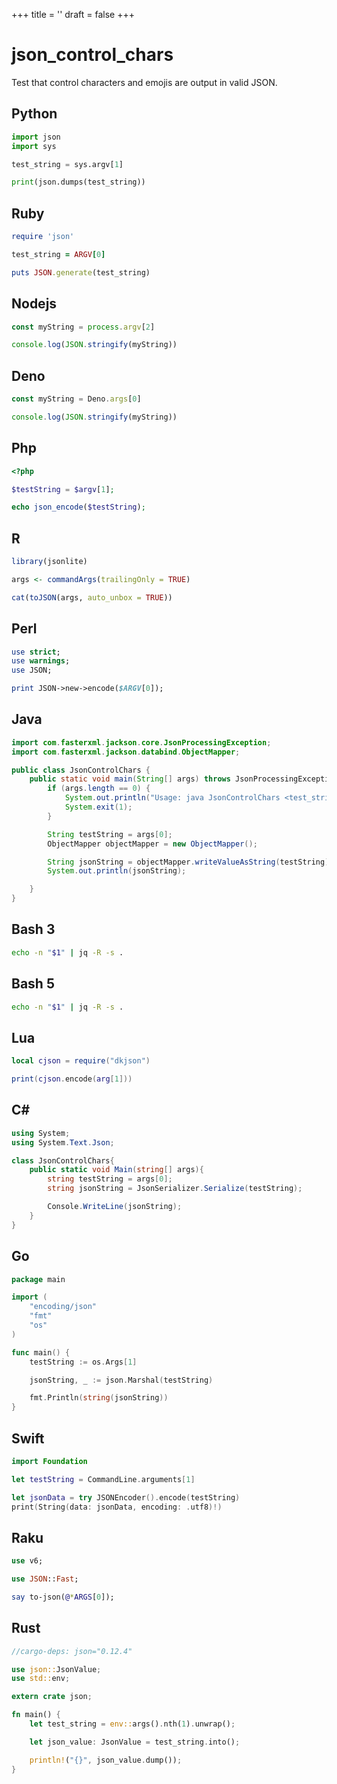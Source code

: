 +++
title = ''
draft = false
+++

# json_control_chars

Test that control characters and emojis are output in valid JSON.

## Python

```python {filename="json_control_chars.py"}
import json
import sys

test_string = sys.argv[1]

print(json.dumps(test_string))
```

## Ruby

```ruby {filename="json_control_chars.rb"}
require 'json'

test_string = ARGV[0]

puts JSON.generate(test_string)
```

## Nodejs

```javascript {filename="json_control_chars.mjs"}
const myString = process.argv[2]

console.log(JSON.stringify(myString))
```

## Deno

```javascript {filename="json_control_chars.mjs"}
const myString = Deno.args[0]

console.log(JSON.stringify(myString))
```

## Php

```php {filename="json_control_chars.php"}
<?php

$testString = $argv[1];

echo json_encode($testString);
```

## R

```r {filename="json_control_chars.R"}
library(jsonlite)

args <- commandArgs(trailingOnly = TRUE)

cat(toJSON(args, auto_unbox = TRUE))
```

## Perl

```perl {filename="json_control_chars.pl"}
use strict;
use warnings;
use JSON;

print JSON->new->encode($ARGV[0]);
```

## Java

```java {filename="JsonControlChars.java"}
import com.fasterxml.jackson.core.JsonProcessingException;
import com.fasterxml.jackson.databind.ObjectMapper;

public class JsonControlChars {
    public static void main(String[] args) throws JsonProcessingException{
        if (args.length == 0) {
            System.out.println("Usage: java JsonControlChars <test_string>");
            System.exit(1);
        }

        String testString = args[0];
        ObjectMapper objectMapper = new ObjectMapper();

        String jsonString = objectMapper.writeValueAsString(testString);
        System.out.println(jsonString);

    }
}
```

## Bash 3

```bash {filename="json_control_chars.sh"}
echo -n "$1" | jq -R -s .
```

## Bash 5

```bash {filename="json_control_chars.sh"}
echo -n "$1" | jq -R -s .
```

## Lua

```lua {filename="json_control_chars.lua"}
local cjson = require("dkjson")

print(cjson.encode(arg[1]))
```

## C#

```csharp {filename="JsonControlChars.cs"}
using System;
using System.Text.Json;

class JsonControlChars{
    public static void Main(string[] args){
        string testString = args[0];
        string jsonString = JsonSerializer.Serialize(testString);

        Console.WriteLine(jsonString);
    }
}
```

## Go

```go {filename="json_control_chars.go"}
package main

import (
	"encoding/json"
	"fmt"
	"os"
)

func main() {
	testString := os.Args[1]

	jsonString, _ := json.Marshal(testString)

	fmt.Println(string(jsonString))
}
```

## Swift

```swift {filename="json_control_chars.swift"}
import Foundation

let testString = CommandLine.arguments[1]

let jsonData = try JSONEncoder().encode(testString)
print(String(data: jsonData, encoding: .utf8)!)
```

## Raku

```raku {filename="json_control_chars.raku"}
use v6;

use JSON::Fast;

say to-json(@*ARGS[0]);
```

## Rust

```rust {filename="json_control_chars.rs"}
//cargo-deps: json="0.12.4"

use json::JsonValue;
use std::env;

extern crate json;

fn main() {
    let test_string = env::args().nth(1).unwrap();

    let json_value: JsonValue = test_string.into();

    println!("{}", json_value.dump());
}
```

